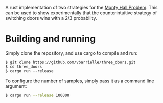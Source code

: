 A rust implementation of two strategies for the
[Monty Hall Problem](https://en.wikipedia.org/wiki/Monty_Hall_problem).
This can be used to show experimentally that the counterintuitive strategy
of switching doors wins with a 2/3 probability.

# Building and running

Simply clone the repository, and use cargo to compile and run:

```
$ git clone https://github.com/vbarrielle/three_doors.git
$ cd three_doors
$ cargo run --release
```

To configure the number of samples, simply pass it as a command line argument:

```bash
$ cargo run --release 100000
```

